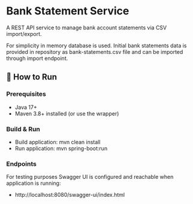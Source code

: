 # Bank Statement Service

A REST API service to manage bank account statements via CSV import/export.

For simplicity in memory database is used. Initial bank statements data is provided in repository as bank-statements.csv file and can be imported through import endpoint.  

## 🚀 How to Run

### Prerequisites
- Java 17+
- Maven 3.8+ installed (or use the wrapper)

### Build & Run
- Build application: mvn clean install
- Run application: mvn spring-boot:run

### Endpoints
For testing purposes Swagger UI is configured and reachable when application is running: 
- http://localhost:8080/swagger-ui/index.html